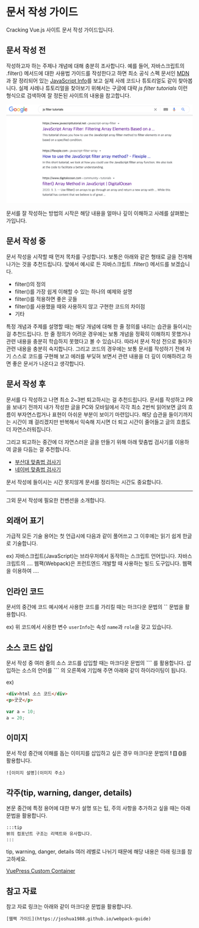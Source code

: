 # 문서 작성 가이드

Cracking Vue.js 사이트 문서 작성 가이드입니다.

## 문서 작성 전

작성하고자 하는 주제나 개념에 대해 충분히 조사합니다. 예를 들어, 자바스크립트의 .filter() 메서드에 대한 사용법 가이드를 작성한다고 하면 최소 공식 스펙 문서인 [MDN](https://developer.mozilla.org/en-US/docs/Web/JavaScript/Reference/Global_Objects/Array/filter)과 잘 정리되어 있는 [JavaScript Info](https://javascript.info/array-methods)를 보고 실제 사례 코드나 튜토리얼도 같이 찾아봅니다. 실제 사례나 튜토리얼을 찾아보기 위해서는 구글에 대략 *js filter tutorials* 이런 형식으로 검색하여 잘 정돈된 사이트의 내용을 참고합니다.

![filter googling](./../img/filter-googling.png)

문서를 잘 작성하는 방법의 시작은 해당 내용을 얼마나 깊이 이해하고 사례를 살펴봤는가입니다.

## 문서 작성 중

문서 작성을 시작할 때 먼저 목차를 구성합니다. 보통은 아래와 같은 형태로 글을 전개해 나가는 것을 추천드립니다. 앞에서 예시로 든 자바스크립트 .filter() 메서드를 보겠습니다.

- filter()의 정의
- filter()를 가장 쉽게 이해할 수 있는 하나의 예제와 설명
- filter()를 적용하면 좋은 곳들
- filter()를 사용했을 때와 사용하지 않고 구현한 코드의 차이점
- 기타

특정 개념과 주제를 설명할 때는 해당 개념에 대해 한 줄 정의를 내리는 습관을 들이시는 걸 추천드립니다. 한 줄 정의가 어려운 경우에는 보통 개념을 정확히 이해하지 못했거나 관련 내용을 충분히 학습하지 못했다고 볼 수 있습니다. 따라서 문서 작성 전으로 돌아가 관련 내용을 충분히 숙지합니다. 그리고 코드의 경우에는 보통 문서를 작성하기 전에 자기 스스로 코드를 구현해 보고 에러를 부딪혀 보면서 관련 내용을 더 깊이 이해하려고 하면 좋은 문서가 나온다고 생각합니다.

## 문서 작성 후

문서를 다 작성하고 나면 최소 2~3번 퇴고하시는 걸 추천드립니다. 문서를 작성하고 PR을 보내기 전까지 내가 작성한 글을 PC와 모바일에서 각각 최소 2번씩 읽어보면 글의 흐름이 부자연스럽거나 표현이 아쉬운 부분이 보이기 마련입니다. 해당 습관을 들이기까지는 시간이 꽤 걸리겠지만 반복해서 익숙해 지시면 더 퇴고 시간이 줄어들고 글의 흐름도 더 자연스러워집니다.

그리고 퇴고하는 중간에 더 자연스러운 글을 만들기 위해 아래 맞춤법 검사기를 이용하여 글을 다듬는 걸 추천합니다.

- [부산대 맞춤법 검사기](https://speller.cs.pusan.ac.kr/)
- [네이버 맞춤법 검사기](https://search.naver.com/search.naver?where=nexearch&sm=top_hty&fbm=0&ie=utf8&query=%EB%A7%9E%EC%B6%A4%EB%B2%95+%EA%B2%80%EC%82%AC%EA%B8%B0)

문서 작성에 들이시는 시간 못지않게 문서를 정리하는 시간도 중요합니다.

---

그외 문서 작성에 필요한 컨벤션을 소개합니다.

## 외래어 표기

가급적 모든 기술 용어는 첫 언급시에 다음과 같이 풀어쓰고 그 이후에는 읽기 쉽게 한글로 기술합니다.

ex)
자바스크립트(JavaScript)는 브라우저에서 동작하는 스크립트 언어입니다. 자바스크립트의 ....
웹팩(Webpack)은 프런트엔드 개발할 때 사용하는 빌드 도구입니다. 웹팩을 이용하여 ....

## 인라인 코드

문서의 중간에 코드 예시에서 사용한 코드를 가리킬 때는 마크다운 문법의 **``** 문법을 활용합니다.

ex) 위 코드에서 사용한 변수 `userInfo`는 속성 `name`과 `role`을 갖고 있습니다.

## 소스 코드 삽입

문서 작성 중 여러 줄의 소스 코드를 삽입할 때는 마크다운 문법의 <strong>\```</strong> 를 활용합니다. 삽입하는 소스의 언어를 <strong>\```</strong> 의 오른쪽에 기입해 주면 아래와 같이 하이라이팅이 됩니다.

ex)

```html
<div>html 소스 코드</div>
<p>굿굿</p>
```

```js
var a = 10;
a = 20;
```

## 이미지

문서 작성 중간에 이해를 돕는 이미지를 삽입하고 싶은 경우 마크다운 문법의 <b>! [] ()</b>를 활용합니다.

```
![이미지 설명](이미지 주소)
```

## 각주(tip, warning, danger, details)

본문 중간에 특정 용어에 대한 부가 설명 또는 팁, 주의 사항을 추가하고 싶을 때는 아래 문법을 활용합니다.

```
:::tip
뷰의 컴포넌트 구조는 리액트와 유사합니다.
:::
```

tip, warning, danger, details 여러 레벨로 나뉘기 때문에 해당 내용은 아래 링크를 참고하세요.

[VuePress Custom Container](https://vuepress.vuejs.org/guide/markdown.html#custom-containers)

## 참고 자료

참고 자료 링크는 아래와 같이 마크다운 문법을 활용합니다.

```
[웹팩 가이드](https://joshua1988.github.io/webpack-guide)
```
